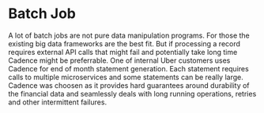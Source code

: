 # Batch Job

A lot of batch jobs are not pure data manipulation programs. For those the existing big data frameworks are the best fit.
But if processing a record requires external API calls that might fail and potentially take long time Cadence might be preferrable.
One of internal Uber customers uses Cadence for end of month statement generation. Each statement requires calls to multiple
 microservices and some statements can be really large. Cadence was choosen as it provides hard guarantees around durability of the financial data
 and seamlessly deals with long running operations, retries and other intermittent failures.
